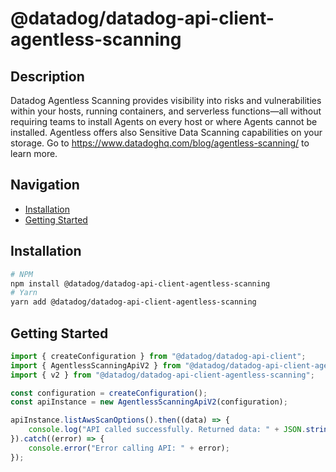 # @datadog/datadog-api-client-agentless-scanning

## Description

Datadog Agentless Scanning provides visibility into risks and vulnerabilities
within your hosts, running containers, and serverless functions—all without
requiring teams to install Agents on every host or where Agents cannot be installed.
Agentless offers also Sensitive Data Scanning capabilities on your storage.
Go to https://www.datadoghq.com/blog/agentless-scanning/ to learn more.

## Navigation

- [Installation](#installation)
- [Getting Started](#getting-started)

## Installation

```sh
# NPM
npm install @datadog/datadog-api-client-agentless-scanning
# Yarn
yarn add @datadog/datadog-api-client-agentless-scanning
```

## Getting Started
```ts
import { createConfiguration } from "@datadog/datadog-api-client";
import { AgentlessScanningApiV2 } from "@datadog/datadog-api-client-agentless-scanning";
import { v2 } from "@datadog/datadog-api-client-agentless-scanning";

const configuration = createConfiguration();
const apiInstance = new AgentlessScanningApiV2(configuration);

apiInstance.listAwsScanOptions().then((data) => {
    console.log("API called successfully. Returned data: " + JSON.stringify(data));
}).catch((error) => {
    console.error("Error calling API: " + error);
});
```